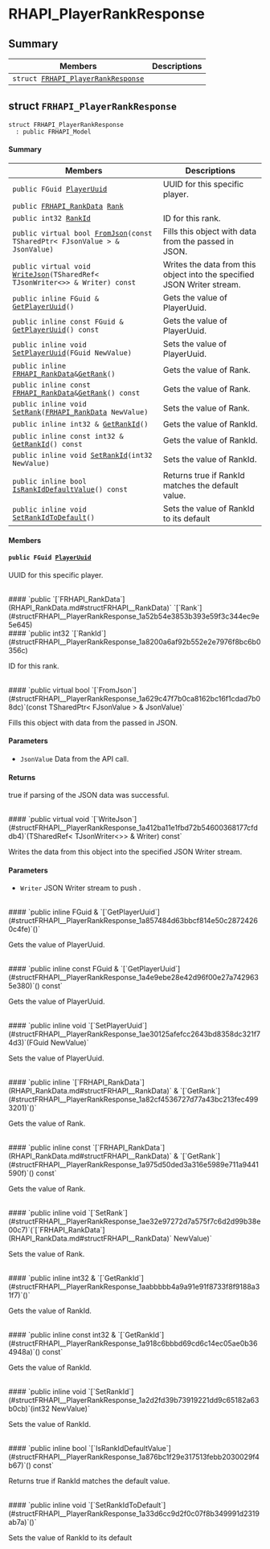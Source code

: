 # RHAPI_PlayerRankResponse <a id="group__RHAPI__PlayerRankResponse"></a>

## Summary

 Members                        | Descriptions                                
--------------------------------|---------------------------------------------
`struct `[`FRHAPI_PlayerRankResponse`](#structFRHAPI__PlayerRankResponse) | 

## struct `FRHAPI_PlayerRankResponse` <a id="structFRHAPI__PlayerRankResponse"></a>

```
struct FRHAPI_PlayerRankResponse
  : public FRHAPI_Model
```

#### Summary

 Members                        | Descriptions                                
--------------------------------|---------------------------------------------
`public FGuid `[`PlayerUuid`](#structFRHAPI__PlayerRankResponse_1ad515f738c5f7ba86c3cc1cbc7aabb511) | UUID for this specific player.
`public `[`FRHAPI_RankData`](RHAPI_RankData.md#structFRHAPI__RankData)` `[`Rank`](#structFRHAPI__PlayerRankResponse_1a52b54e3853b393e59f3c344ec9e5e645) | 
`public int32 `[`RankId`](#structFRHAPI__PlayerRankResponse_1a8200a6af92b552e2e7976f8bc6b0356c) | ID for this rank.
`public virtual bool `[`FromJson`](#structFRHAPI__PlayerRankResponse_1a629c47f7b0ca8162bc16f1cdad7b08dc)`(const TSharedPtr< FJsonValue > & JsonValue)` | Fills this object with data from the passed in JSON.
`public virtual void `[`WriteJson`](#structFRHAPI__PlayerRankResponse_1a412ba11e1fbd72b54600368177cfddb4)`(TSharedRef< TJsonWriter<>> & Writer) const` | Writes the data from this object into the specified JSON Writer stream.
`public inline FGuid & `[`GetPlayerUuid`](#structFRHAPI__PlayerRankResponse_1a857484d63bbcf814e50c28724260c4fe)`()` | Gets the value of PlayerUuid.
`public inline const FGuid & `[`GetPlayerUuid`](#structFRHAPI__PlayerRankResponse_1a4e9ebe28e42d96f00e27a7429635e380)`() const` | Gets the value of PlayerUuid.
`public inline void `[`SetPlayerUuid`](#structFRHAPI__PlayerRankResponse_1ae30125afefcc2643bd8358dc321f74d3)`(FGuid NewValue)` | Sets the value of PlayerUuid.
`public inline `[`FRHAPI_RankData`](RHAPI_RankData.md#structFRHAPI__RankData)` & `[`GetRank`](#structFRHAPI__PlayerRankResponse_1a82cf4536727d77a43bc213fec4993201)`()` | Gets the value of Rank.
`public inline const `[`FRHAPI_RankData`](RHAPI_RankData.md#structFRHAPI__RankData)` & `[`GetRank`](#structFRHAPI__PlayerRankResponse_1a975d50ded3a316e5989e711a9441590f)`() const` | Gets the value of Rank.
`public inline void `[`SetRank`](#structFRHAPI__PlayerRankResponse_1ae32e97272d7a575f7c6d2d99b38e00c7)`(`[`FRHAPI_RankData`](RHAPI_RankData.md#structFRHAPI__RankData)` NewValue)` | Sets the value of Rank.
`public inline int32 & `[`GetRankId`](#structFRHAPI__PlayerRankResponse_1aabbbbb4a9a91e91f8733f8f9188a31f7)`()` | Gets the value of RankId.
`public inline const int32 & `[`GetRankId`](#structFRHAPI__PlayerRankResponse_1a918c6bbbd69cd6c14ec05ae0b364948a)`() const` | Gets the value of RankId.
`public inline void `[`SetRankId`](#structFRHAPI__PlayerRankResponse_1a2d2fd39b73919221dd9c65182a63b0cb)`(int32 NewValue)` | Sets the value of RankId.
`public inline bool `[`IsRankIdDefaultValue`](#structFRHAPI__PlayerRankResponse_1a876bc1f29e317513febb2030029f4b67)`() const` | Returns true if RankId matches the default value.
`public inline void `[`SetRankIdToDefault`](#structFRHAPI__PlayerRankResponse_1a33d6cc9d2f0c07f8b349991d2319ab7a)`()` | Sets the value of RankId to its default

#### Members

#### `public FGuid `[`PlayerUuid`](#structFRHAPI__PlayerRankResponse_1ad515f738c5f7ba86c3cc1cbc7aabb511) <a id="structFRHAPI__PlayerRankResponse_1ad515f738c5f7ba86c3cc1cbc7aabb511"></a>

UUID for this specific player.

<br>
#### `public `[`FRHAPI_RankData`](RHAPI_RankData.md#structFRHAPI__RankData)` `[`Rank`](#structFRHAPI__PlayerRankResponse_1a52b54e3853b393e59f3c344ec9e5e645) <a id="structFRHAPI__PlayerRankResponse_1a52b54e3853b393e59f3c344ec9e5e645"></a>

<br>
#### `public int32 `[`RankId`](#structFRHAPI__PlayerRankResponse_1a8200a6af92b552e2e7976f8bc6b0356c) <a id="structFRHAPI__PlayerRankResponse_1a8200a6af92b552e2e7976f8bc6b0356c"></a>

ID for this rank.

<br>
#### `public virtual bool `[`FromJson`](#structFRHAPI__PlayerRankResponse_1a629c47f7b0ca8162bc16f1cdad7b08dc)`(const TSharedPtr< FJsonValue > & JsonValue)` <a id="structFRHAPI__PlayerRankResponse_1a629c47f7b0ca8162bc16f1cdad7b08dc"></a>

Fills this object with data from the passed in JSON.

#### Parameters
* `JsonValue` Data from the API call.

#### Returns
true if parsing of the JSON data was successful.

<br>
#### `public virtual void `[`WriteJson`](#structFRHAPI__PlayerRankResponse_1a412ba11e1fbd72b54600368177cfddb4)`(TSharedRef< TJsonWriter<>> & Writer) const` <a id="structFRHAPI__PlayerRankResponse_1a412ba11e1fbd72b54600368177cfddb4"></a>

Writes the data from this object into the specified JSON Writer stream.

#### Parameters
* `Writer` JSON Writer stream to push .

<br>
#### `public inline FGuid & `[`GetPlayerUuid`](#structFRHAPI__PlayerRankResponse_1a857484d63bbcf814e50c28724260c4fe)`()` <a id="structFRHAPI__PlayerRankResponse_1a857484d63bbcf814e50c28724260c4fe"></a>

Gets the value of PlayerUuid.

<br>
#### `public inline const FGuid & `[`GetPlayerUuid`](#structFRHAPI__PlayerRankResponse_1a4e9ebe28e42d96f00e27a7429635e380)`() const` <a id="structFRHAPI__PlayerRankResponse_1a4e9ebe28e42d96f00e27a7429635e380"></a>

Gets the value of PlayerUuid.

<br>
#### `public inline void `[`SetPlayerUuid`](#structFRHAPI__PlayerRankResponse_1ae30125afefcc2643bd8358dc321f74d3)`(FGuid NewValue)` <a id="structFRHAPI__PlayerRankResponse_1ae30125afefcc2643bd8358dc321f74d3"></a>

Sets the value of PlayerUuid.

<br>
#### `public inline `[`FRHAPI_RankData`](RHAPI_RankData.md#structFRHAPI__RankData)` & `[`GetRank`](#structFRHAPI__PlayerRankResponse_1a82cf4536727d77a43bc213fec4993201)`()` <a id="structFRHAPI__PlayerRankResponse_1a82cf4536727d77a43bc213fec4993201"></a>

Gets the value of Rank.

<br>
#### `public inline const `[`FRHAPI_RankData`](RHAPI_RankData.md#structFRHAPI__RankData)` & `[`GetRank`](#structFRHAPI__PlayerRankResponse_1a975d50ded3a316e5989e711a9441590f)`() const` <a id="structFRHAPI__PlayerRankResponse_1a975d50ded3a316e5989e711a9441590f"></a>

Gets the value of Rank.

<br>
#### `public inline void `[`SetRank`](#structFRHAPI__PlayerRankResponse_1ae32e97272d7a575f7c6d2d99b38e00c7)`(`[`FRHAPI_RankData`](RHAPI_RankData.md#structFRHAPI__RankData)` NewValue)` <a id="structFRHAPI__PlayerRankResponse_1ae32e97272d7a575f7c6d2d99b38e00c7"></a>

Sets the value of Rank.

<br>
#### `public inline int32 & `[`GetRankId`](#structFRHAPI__PlayerRankResponse_1aabbbbb4a9a91e91f8733f8f9188a31f7)`()` <a id="structFRHAPI__PlayerRankResponse_1aabbbbb4a9a91e91f8733f8f9188a31f7"></a>

Gets the value of RankId.

<br>
#### `public inline const int32 & `[`GetRankId`](#structFRHAPI__PlayerRankResponse_1a918c6bbbd69cd6c14ec05ae0b364948a)`() const` <a id="structFRHAPI__PlayerRankResponse_1a918c6bbbd69cd6c14ec05ae0b364948a"></a>

Gets the value of RankId.

<br>
#### `public inline void `[`SetRankId`](#structFRHAPI__PlayerRankResponse_1a2d2fd39b73919221dd9c65182a63b0cb)`(int32 NewValue)` <a id="structFRHAPI__PlayerRankResponse_1a2d2fd39b73919221dd9c65182a63b0cb"></a>

Sets the value of RankId.

<br>
#### `public inline bool `[`IsRankIdDefaultValue`](#structFRHAPI__PlayerRankResponse_1a876bc1f29e317513febb2030029f4b67)`() const` <a id="structFRHAPI__PlayerRankResponse_1a876bc1f29e317513febb2030029f4b67"></a>

Returns true if RankId matches the default value.

<br>
#### `public inline void `[`SetRankIdToDefault`](#structFRHAPI__PlayerRankResponse_1a33d6cc9d2f0c07f8b349991d2319ab7a)`()` <a id="structFRHAPI__PlayerRankResponse_1a33d6cc9d2f0c07f8b349991d2319ab7a"></a>

Sets the value of RankId to its default

<br>
